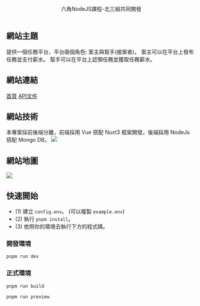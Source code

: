 
<p align="center">
  六角NodeJS課程-北三組共同開發<br></a>
<br>
</p>

## 網站主題
提供一個任務平台，平台兩個角色: 案主與幫手(接案者)。
案主可以在平台上發布任務並支付薪水。
幫手可以在平台上認領任務並獲取任務薪水。

## 網站連結
[首頁](https://sh-v1.onrender.com/)
[API文件](https://sh-api-v1.onrender.com/api-doc/)


## 網站技術
本專案採前後端分離，前端採用 Vue 搭配 Nuxt3 框架開發，後端採用 NodeJs 搭配 Mongo DB。
<img src="./image/system-structure.png">


## 網站地圖
<img src="./image/sitmap.png">

## 快速開始
- (1) 建立 `config.env`。 (可以複製 `example.env`)
- (2) 執行 `pnpm install`。
- (3) 依照你的環境去執行下方的程式碼。

### 開發環境

```bash
pnpm run dev
```

### 正式環境

```bash
pnpm run build
```

```bash
pnpm run preview
```
